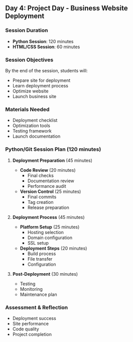 ## Day 4: Project Day - Business Website Deployment
### Session Duration
- **Python Session**: 120 minutes
- **HTML/CSS Session**: 60 minutes

### Session Objectives
By the end of the session, students will:
- Prepare site for deployment
- Learn deployment process
- Optimize website
- Launch business site

### Materials Needed
- Deployment checklist
- Optimization tools
- Testing framework
- Launch documentation

### Python/Git Session Plan (120 minutes)
1. **Deployment Preparation** (45 minutes)
   - **Code Review** (20 minutes)
     - Final checks
     - Documentation review
     - Performance audit
   - **Version Control** (25 minutes)
     - Final commits
     - Tag creation
     - Release preparation

2. **Deployment Process** (45 minutes)
   - **Platform Setup** (25 minutes)
     - Hosting selection
     - Domain configuration
     - SSL setup
   - **Deployment Steps** (20 minutes)
     - Build process
     - File transfer
     - Configuration

3. **Post-Deployment** (30 minutes)
   - Testing
   - Monitoring
   - Maintenance plan

### Assessment & Reflection
- Deployment success
- Site performance
- Code quality
- Project completion

